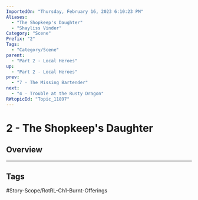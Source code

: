 ```yaml
---
ImportedOn: "Thursday, February 16, 2023 6:10:23 PM"
Aliases:
  - "The Shopkeep's Daughter"
  - "Shayliss Vinder"
Category: "Scene"
Prefix: "2"
Tags:
  - "Category/Scene"
parent:
  - "Part 2 - Local Heroes"
up:
  - "Part 2 - Local Heroes"
prev:
  - "7 - The Missing Bartender"
next:
  - "4 - Trouble at the Rusty Dragon"
RWtopicId: "Topic_11897"
---
```

# 2 - The Shopkeep's Daughter
## Overview

---
## Tags
#Story-Scope/RotRL-Ch1-Burnt-Offerings

